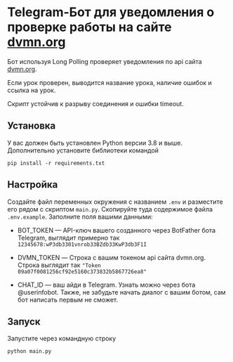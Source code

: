 # Telegram-Бот для уведомления о проверке работы на сайте [dvmn.org](https://dvmn.org/modules/)
Бот используя Long Polling проверяет уведомления по api сайта [dvmn.org](https://dvmn.org/modules/). 

Если урок проверен,
выводится название урока, наличие ошибок и ссылка на урок.

Скрипт устойчив к разрыву соединения и ошибки timeout.

## Установка
У вас должен быть установлен Python версии 3.8 и выше.
Дополнительно установите библиотеки командой 
```
pip install -r requirements.txt
```

## Настройка
Создайте файл переменных окружения с названием `.env` и разместите его рядом с скриптом `main.py`. Скопируйте туда содержимое файла `.env.example`.
Заполните поля вашими данными:
* BOT_TOKEN — API-ключ вашего созданного через BotFather бота Telegram, выглядит примерно так `12345678:wP3db3301vnrob33BZdb33KwP3db3F1I`

* DVMN_TOKEN — Строка с вашим токеном api сайта dvmn.org. Строка выглядит 
  так `"Token 09a07f0081256cf92e5160c373832b5867726ea8"`
* CHAT_ID — ваш айди в Telegram. Узнать можно через бота @userinfobot. Также, не забудьте начать диалог с вашим ботом, 
  сам бот написать первым не сможет.
  
## Запуск
Запустите через командную строку 
```
python main.py
```
